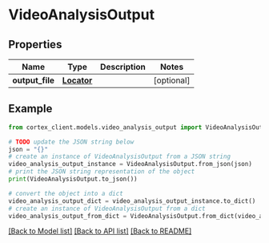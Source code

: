 # VideoAnalysisOutput


## Properties

Name | Type | Description | Notes
------------ | ------------- | ------------- | -------------
**output_file** | [**Locator**](Locator.md) |  | [optional] 

## Example

```python
from cortex_client.models.video_analysis_output import VideoAnalysisOutput

# TODO update the JSON string below
json = "{}"
# create an instance of VideoAnalysisOutput from a JSON string
video_analysis_output_instance = VideoAnalysisOutput.from_json(json)
# print the JSON string representation of the object
print(VideoAnalysisOutput.to_json())

# convert the object into a dict
video_analysis_output_dict = video_analysis_output_instance.to_dict()
# create an instance of VideoAnalysisOutput from a dict
video_analysis_output_from_dict = VideoAnalysisOutput.from_dict(video_analysis_output_dict)
```
[[Back to Model list]](../README.md#documentation-for-models) [[Back to API list]](../README.md#documentation-for-api-endpoints) [[Back to README]](../README.md)


